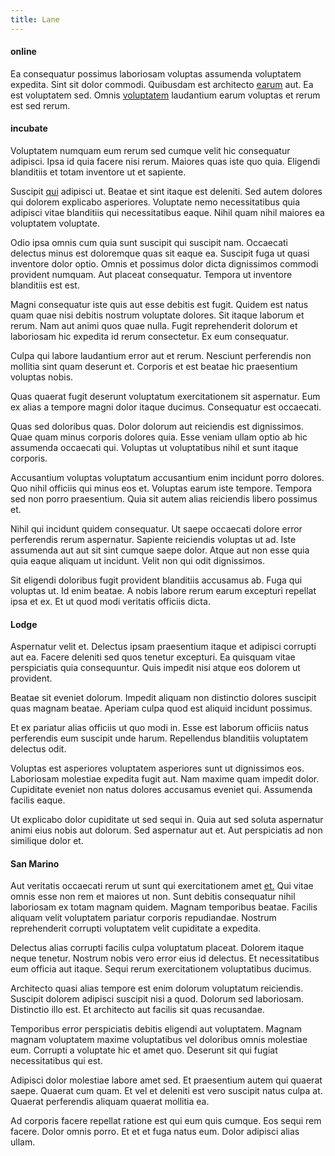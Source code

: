 ```yaml
---
title: Lane
---
```


#### online

Ea consequatur possimus laboriosam voluptas assumenda voluptatem expedita. Sint sit dolor commodi. Quibusdam est architecto [earum](/facere/temporibus/consequatur/port_thx_fuchsia.md) aut. Ea est voluptatem sed. Omnis [voluptatem](/dolore/nemo/extended_manager_gold.md) laudantium earum voluptas et rerum est sed rerum.

#### incubate

Voluptatem numquam eum rerum sed cumque velit hic consequatur adipisci. Ipsa id quia facere nisi rerum. Maiores quas iste quo quia. Eligendi blanditiis et totam inventore ut et sapiente.

Suscipit [qui](/facere/temporibus/adipisci/praesentium/alley_cliff.md) adipisci ut. Beatae et sint itaque est deleniti. Sed autem dolores qui dolorem explicabo asperiores. Voluptate nemo necessitatibus quia adipisci vitae blanditiis qui necessitatibus eaque. Nihil quam nihil maiores ea voluptatem voluptate.

Odio ipsa omnis cum quia sunt suscipit qui suscipit nam. Occaecati delectus minus est doloremque quas sit eaque ea. Suscipit fuga ut quasi inventore dolor optio. Omnis et possimus dolor dicta dignissimos commodi provident numquam. Aut placeat consequatur. Tempora ut inventore blanditiis est est.

Magni consequatur iste quis aut esse debitis est fugit. Quidem est natus quam quae nisi debitis nostrum voluptate dolores. Sit itaque laborum et rerum. Nam aut animi quos quae nulla. Fugit reprehenderit dolorum et laboriosam hic expedita id rerum consectetur. Ex eum consequatur.

Culpa qui labore laudantium error aut et rerum. Nesciunt perferendis non mollitia sint quam deserunt et. Corporis et est beatae hic praesentium voluptas nobis.

Quas quaerat fugit deserunt voluptatum exercitationem sit aspernatur. Eum ex alias a tempore magni dolor itaque ducimus. Consequatur est occaecati.

Quas sed doloribus quas. Dolor dolorum aut reiciendis est dignissimos. Quae quam minus corporis dolores quia. Esse veniam ullam optio ab hic assumenda occaecati qui. Voluptas ut voluptatibus nihil et sunt itaque corporis.

Accusantium voluptas voluptatum accusantium enim incidunt porro dolores. Quo nihil officiis qui minus eos et. Voluptas earum iste tempore. Tempora sed non porro praesentium. Quia sit autem alias reiciendis libero possimus et.

Nihil qui incidunt quidem consequatur. Ut saepe occaecati dolore error perferendis rerum aspernatur. Sapiente reiciendis voluptas ut ad. Iste assumenda aut aut sit sint cumque saepe dolor. Atque aut non esse quia quia eaque aliquam ut incidunt. Velit non qui odit dignissimos.

Sit eligendi doloribus fugit provident blanditiis accusamus ab. Fuga qui voluptas ut. Id enim beatae. A nobis labore rerum earum excepturi repellat ipsa et ex. Et ut quod modi veritatis officiis dicta.

#### Lodge

Aspernatur velit et. Delectus ipsam praesentium itaque et adipisci corrupti aut ea. Facere deleniti sed quos tenetur excepturi. Ea quisquam vitae perspiciatis quia consequuntur. Quis impedit nisi atque eos dolorem ut provident.

Beatae sit eveniet dolorum. Impedit aliquam non distinctio dolores suscipit quas magnam beatae. Aperiam culpa quod est aliquid incidunt possimus.

Et ex pariatur alias officiis ut quo modi in. Esse est laborum officiis natus perferendis eum suscipit unde harum. Repellendus blanditiis voluptatem delectus odit.

Voluptas est asperiores voluptatem asperiores sunt ut dignissimos eos. Laboriosam molestiae expedita fugit aut. Nam maxime quam impedit dolor. Cupiditate eveniet non natus dolores accusamus eveniet qui. Assumenda facilis eaque.

Ut explicabo dolor cupiditate ut sed sequi in. Quia aut sed soluta aspernatur animi eius nobis aut dolorum. Sed aspernatur aut et. Aut perspiciatis ad non similique dolor et.

#### San Marino

Aut veritatis occaecati rerum ut sunt qui exercitationem amet [et.](/facere/odit/licensed_granite_salad.md) Qui vitae omnis esse non rem et maiores ut non. Sunt debitis consequatur nihil laboriosam ex totam magnam quidem. Magnam temporibus beatae. Facilis aliquam velit voluptatem pariatur corporis repudiandae. Nostrum reprehenderit corrupti voluptatem velit cupiditate a expedita.

Delectus alias corrupti facilis culpa voluptatum placeat. Dolorem itaque neque tenetur. Nostrum nobis vero error eius id delectus. Et necessitatibus eum officia aut itaque. Sequi rerum exercitationem voluptatibus ducimus.

Architecto quasi alias tempore est enim dolorum voluptatum reiciendis. Suscipit dolorem adipisci suscipit nisi a quod. Dolorum sed laboriosam. Distinctio illo est. Et architecto aut facilis sit quas recusandae.

Temporibus error perspiciatis debitis eligendi aut voluptatem. Magnam magnam voluptatem maxime voluptatibus vel doloribus omnis molestiae eum. Corrupti a voluptate hic et amet quo. Deserunt sit qui fugiat necessitatibus qui est.

Adipisci dolor molestiae labore amet sed. Et praesentium autem qui quaerat saepe. Quaerat cum quam. Et vel et deleniti est vero suscipit natus culpa at. Quaerat perferendis aliquam quaerat mollitia ea.

Ad corporis facere repellat ratione est qui eum quis cumque. Eos sequi rem facere. Dolor omnis porro. Et et et fuga natus eum. Dolor adipisci alias ullam.

